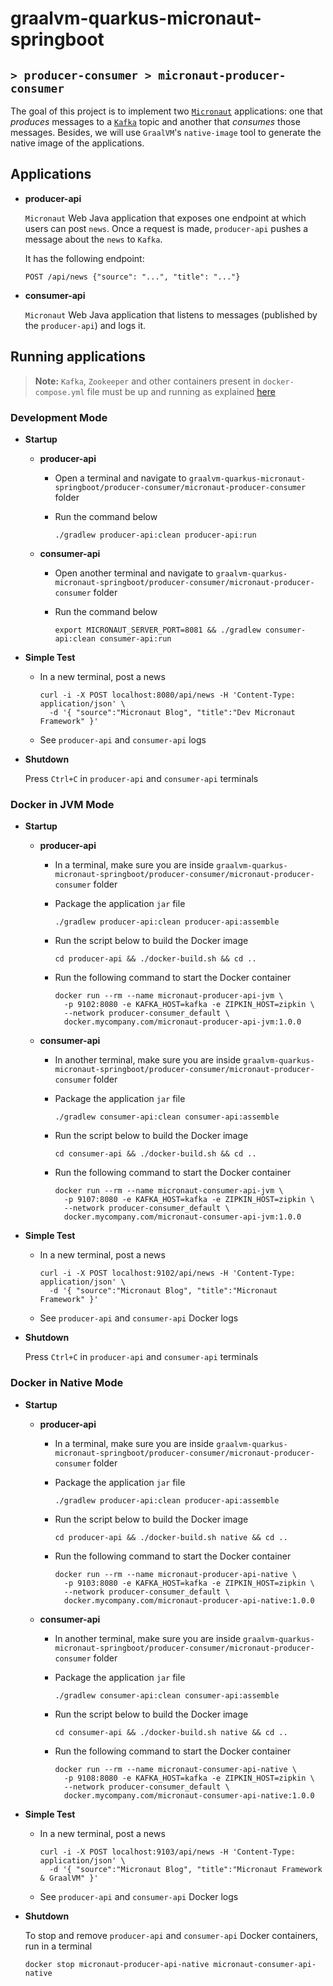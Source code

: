 # graalvm-quarkus-micronaut-springboot
## `> producer-consumer > micronaut-producer-consumer`

The goal of this project is to implement two [`Micronaut`](https://micronaut.io/) applications: one that _produces_ messages to a [`Kafka`](https://kafka.apache.org/) topic and another that _consumes_ those messages. Besides, we will use `GraalVM`'s `native-image` tool to generate the native image of the applications.

## Applications

- **producer-api**

  `Micronaut` Web Java application that exposes one endpoint at which users can post `news`. Once a request is made, `producer-api` pushes a message about the `news` to `Kafka`.

  It has the following endpoint:
  ```
  POST /api/news {"source": "...", "title": "..."}
  ```

- **consumer-api**

  `Micronaut` Web Java application that listens to messages (published by the `producer-api`) and logs it.

## Running applications

> **Note:** `Kafka`, `Zookeeper` and other containers present in `docker-compose.yml` file must be up and running as explained [here](https://github.com/ivangfr/graalvm-quarkus-micronaut-springboot/tree/master/producer-consumer#start-environment)

### Development Mode

- **Startup**

  - **producer-api**

    - Open a terminal and navigate to `graalvm-quarkus-micronaut-springboot/producer-consumer/micronaut-producer-consumer` folder

    - Run the command below
      ```
      ./gradlew producer-api:clean producer-api:run
      ```

  - **consumer-api**

    - Open another terminal and navigate to `graalvm-quarkus-micronaut-springboot/producer-consumer/micronaut-producer-consumer` folder

    - Run the command below
      ```
      export MICRONAUT_SERVER_PORT=8081 && ./gradlew consumer-api:clean consumer-api:run
      ```

- **Simple Test**

  - In a new terminal, post a news
    ```
    curl -i -X POST localhost:8080/api/news -H 'Content-Type: application/json' \
      -d '{ "source":"Micronaut Blog", "title":"Dev Micronaut Framework" }'
    ```

  - See `producer-api` and `consumer-api` logs

- **Shutdown**

  Press `Ctrl+C` in `producer-api` and `consumer-api` terminals

### Docker in JVM Mode

- **Startup**

  - **producer-api**

    - In a terminal, make sure you are inside `graalvm-quarkus-micronaut-springboot/producer-consumer/micronaut-producer-consumer` folder

    - Package the application `jar` file
      ```
      ./gradlew producer-api:clean producer-api:assemble 
      ```

    - Run the script below to build the Docker image
      ```
      cd producer-api && ./docker-build.sh && cd ..
      ```

    - Run the following command to start the Docker container
      ```
      docker run --rm --name micronaut-producer-api-jvm \
        -p 9102:8080 -e KAFKA_HOST=kafka -e ZIPKIN_HOST=zipkin \
        --network producer-consumer_default \
        docker.mycompany.com/micronaut-producer-api-jvm:1.0.0
      ```

  - **consumer-api**

    - In another terminal, make sure you are inside `graalvm-quarkus-micronaut-springboot/producer-consumer/micronaut-producer-consumer` folder

    - Package the application `jar` file
      ```
      ./gradlew consumer-api:clean consumer-api:assemble 
      ```

    - Run the script below to build the Docker image
      ```
      cd consumer-api && ./docker-build.sh && cd ..
      ```

    - Run the following command to start the Docker container
      ```
      docker run --rm --name micronaut-consumer-api-jvm \
        -p 9107:8080 -e KAFKA_HOST=kafka -e ZIPKIN_HOST=zipkin \
        --network producer-consumer_default \
        docker.mycompany.com/micronaut-consumer-api-jvm:1.0.0
      ```

- **Simple Test**

  - In a new terminal, post a news
    ```
    curl -i -X POST localhost:9102/api/news -H 'Content-Type: application/json' \
      -d '{ "source":"Micronaut Blog", "title":"Micronaut Framework" }'
    ```

  - See `producer-api` and `consumer-api` Docker logs

- **Shutdown**

  Press `Ctrl+C` in `producer-api` and `consumer-api` terminals

### Docker in Native Mode

- **Startup**

  - **producer-api**

    - In a terminal, make sure you are inside `graalvm-quarkus-micronaut-springboot/producer-consumer/micronaut-producer-consumer` folder

    - Package the application `jar` file
      ```
      ./gradlew producer-api:clean producer-api:assemble
      ```

    - Run the script below to build the Docker image
      ```
      cd producer-api && ./docker-build.sh native && cd ..
      ```

    - Run the following command to start the Docker container
      ```
      docker run --rm --name micronaut-producer-api-native \
        -p 9103:8080 -e KAFKA_HOST=kafka -e ZIPKIN_HOST=zipkin \
        --network producer-consumer_default \
        docker.mycompany.com/micronaut-producer-api-native:1.0.0
      ```

  - **consumer-api**

    - In another terminal, make sure you are inside `graalvm-quarkus-micronaut-springboot/producer-consumer/micronaut-producer-consumer` folder

    - Package the application `jar` file
      ```
      ./gradlew consumer-api:clean consumer-api:assemble 
      ```

    - Run the script below to build the Docker image
      ```
      cd consumer-api && ./docker-build.sh native && cd ..
      ```

    - Run the following command to start the Docker container
      ```
      docker run --rm --name micronaut-consumer-api-native \
        -p 9108:8080 -e KAFKA_HOST=kafka -e ZIPKIN_HOST=zipkin \
        --network producer-consumer_default \
        docker.mycompany.com/micronaut-consumer-api-native:1.0.0
      ```

- **Simple Test**

  - In a new terminal, post a news
    ```
    curl -i -X POST localhost:9103/api/news -H 'Content-Type: application/json' \
      -d '{ "source":"Micronaut Blog", "title":"Micronaut Framework & GraalVM" }'
    ```

  - See `producer-api` and `consumer-api` Docker logs

- **Shutdown**

  To stop and remove `producer-api` and `consumer-api` Docker containers, run in a terminal
  ```
  docker stop micronaut-producer-api-native micronaut-consumer-api-native
  ```
